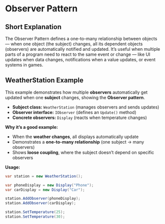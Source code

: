 # Observer Pattern
## Short Explanation
The Observer Pattern defines a one-to-many relationship between objects — when one object (the subject) changes, all its dependent objects (observers) are automatically notified and updated.
It’s useful when multiple parts of a program need to react to the same event or change — like UI updates when data changes, notifications when a value updates, or event systems in games.
## WeatherStation Example

This example demonstrates how multiple **observers** automatically get updated when one **subject** changes, showing the **Observer pattern**.

- **Subject class:** `WeatherStation` (manages observers and sends updates)
- **Observer interface:** `IObserver` (defines an `Update()` method)
- **Concrete observers:** `Display` (reacts when temperature changes)

**Why it’s a good example:**
- When the **weather changes**, all displays automatically update  
- Demonstrates a **one-to-many relationship** (one subject → many observers)  
- Shows **loose coupling**, where the subject doesn’t depend on specific observers  

**Usage:**
```csharp
var station = new WeatherStation();

var phoneDisplay = new Display("Phone");
var carDisplay = new Display("Car");

station.AddObserver(phoneDisplay);
station.AddObserver(carDisplay);

station.SetTemperature(25);
station.SetTemperature(30);
